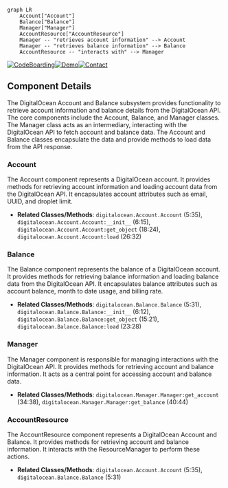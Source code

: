 ```mermaid
graph LR
    Account["Account"]
    Balance["Balance"]
    Manager["Manager"]
    AccountResource["AccountResource"]
    Manager -- "retrieves account information" --> Account
    Manager -- "retrieves balance information" --> Balance
    AccountResource -- "interacts with" --> Manager
```
[![CodeBoarding](https://img.shields.io/badge/Generated%20by-CodeBoarding-9cf?style=flat-square)](https://github.com/CodeBoarding/GeneratedOnBoardings)[![Demo](https://img.shields.io/badge/Try%20our-Demo-blue?style=flat-square)](https://www.codeboarding.org/demo)[![Contact](https://img.shields.io/badge/Contact%20us%20-%20codeboarding@gmail.com-lightgrey?style=flat-square)](mailto:codeboarding@gmail.com)

## Component Details

The DigitalOcean Account and Balance subsystem provides functionality to retrieve account information and balance details from the DigitalOcean API. The core components include the Account, Balance, and Manager classes. The Manager class acts as an intermediary, interacting with the DigitalOcean API to fetch account and balance data. The Account and Balance classes encapsulate the data and provide methods to load data from the API response.

### Account
The Account component represents a DigitalOcean account. It provides methods for retrieving account information and loading account data from the DigitalOcean API. It encapsulates account attributes such as email, UUID, and droplet limit.
- **Related Classes/Methods**: `digitalocean.Account.Account` (5:35), `digitalocean.Account.Account:__init__` (6:15), `digitalocean.Account.Account:get_object` (18:24), `digitalocean.Account.Account:load` (26:32)

### Balance
The Balance component represents the balance of a DigitalOcean account. It provides methods for retrieving balance information and loading balance data from the DigitalOcean API. It encapsulates balance attributes such as account balance, month to date usage, and billing rate.
- **Related Classes/Methods**: `digitalocean.Balance.Balance` (5:31), `digitalocean.Balance.Balance:__init__` (6:12), `digitalocean.Balance.Balance:get_object` (15:21), `digitalocean.Balance.Balance:load` (23:28)

### Manager
The Manager component is responsible for managing interactions with the DigitalOcean API. It provides methods for retrieving account and balance information. It acts as a central point for accessing account and balance data.
- **Related Classes/Methods**: `digitalocean.Manager.Manager:get_account` (34:38), `digitalocean.Manager.Manager:get_balance` (40:44)

### AccountResource
The AccountResource component represents a DigitalOcean Account and Balance. It provides methods for retrieving account and balance information. It interacts with the ResourceManager to perform these actions.
- **Related Classes/Methods**: `digitalocean.Account.Account` (5:35), `digitalocean.Balance.Balance` (5:31)